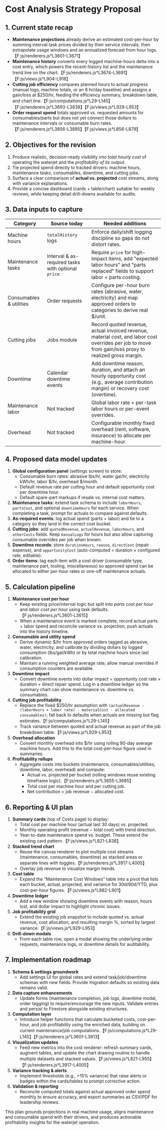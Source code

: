 # Cost Analysis Strategy Proposal

## 1. Current state recap
- **Maintenance projections** already derive an estimated cost-per-hour by summing interval task prices divided by their service intervals, then extrapolate usage windows and an annualized forecast from hour logs.【F:js/renderers.js†L3601-L3671】
- **Maintenance history** converts every logged machine-hours delta into a cost entry, which powers the recent-history list and the maintenance trend line on the chart.【F:js/renderers.js†L3674-L3691】【F:js/views.js†L904-L918】
- **Cutting job efficiency** compares planned hours to actual progress (manual logs, machine totals, or an 8 hr/day baseline) and assigns a gain/loss at $250/hr, feeding the efficiency summary, breakdown table, and chart line.【F:js/computations.js†L29-L145】【F:js/renderers.js†L3693-L3838】【F:js/views.js†L929-L953】
- **Order request spend** totals approved vs. requested amounts for consumables/parts but does not yet connect those dollars to maintenance intervals or consumable burn rates.【F:js/renderers.js†L3856-L3895】【F:js/views.js†L856-L879】

## 2. Objectives for the revision
1. Produce realistic, decision-ready visibility into *total hourly cost* of operating the waterjet and the *profitability of its output*.
2. Tie projected spend directly to tracked drivers: machine hours, maintenance tasks, consumables, downtime, and cutting jobs.
3. Surface a clear comparison of **actual vs. projected** cost streams, along with variance explanations.
4. Provide a concise dashboard (cards + table/chart) suitable for weekly reviews, while keeping detail drill-downs available for audits.

## 3. Data inputs to capture
| Category | Source today | Needed additions |
| --- | --- | --- |
| Machine hours | `totalHistory` logs | Enforce daily/shift logging discipline so gaps do not distort rates. |
| Maintenance tasks | Interval & as-required tasks with optional `price` | Require `price` for high-impact items, add "expected labor hours" and "parts replaced" fields to support labor + parts costing. |
| Consumables & utilities | Order requests | Configure per-hour burn rates (abrasive, water, electricity) and map approved orders to categories to derive real $/unit. |
| Cutting jobs | Jobs module | Record quoted revenue, actual invoiced revenue, material cost, and labor cost overrides per job to move from gain/loss proxy to realized gross margin. |
| Downtime | Calendar downtime events | Add downtime reason, duration, and attach an hourly opportunity cost (e.g., average contribution margin) or recovery cost (overtime). |
| Maintenance labor | Not tracked | Global labor rate + per-task labor hours or per-event overrides. |
| Overhead | Not tracked | Configurable monthly fixed overhead (rent, software, insurance) to allocate per machine-hour. |

## 4. Proposed data model updates
1. **Global configuration panel** (settings screen) to store:
   - Consumable burn rates: abrasive lbs/hr, water gal/hr, electricity kWh/hr, labor $/hr, overhead $/month.
   - Default revenue rate per cutting hour and default opportunity cost per downtime hour.
   - Default spare-part markups if resale vs. internal cost matters.
2. **Maintenance tasks**: extend task schema to include `laborHours`, `partsCost`, and optional `downtimeHours` for each service. When completing a task, prompt for actuals to compare against defaults.
3. **As-required events**: log actual spend (parts + labor) and tie to a category so they land in the correct cost bucket.
4. **Cutting jobs**: add `quotedRevenue`, `actualRevenue`, `laborHours`, and `otherCosts` fields. Keep `manualLogs` for hours but also allow capturing consumable overrides per job when known.
5. **Downtime records**: store `durationHours`, `reason`, `directCost` (repair expense), and `opportunityCost` (auto-computed = duration × configured rate, editable).
6. **Order items**: tag each item with a cost driver (consumable type, maintenance part, tooling, miscellaneous) so approved spend can be allocated to either per-hour rates or one-off maintenance actuals.

## 5. Calculation pipeline
1. **Maintenance cost per hour**
   - Keep existing price/interval logic but split into *parts cost per hour* and *labor cost per hour* using task defaults.【F:js/renderers.js†L3601-L3615】
   - When a maintenance event is marked complete, record actual parts + labor spend and reconcile variance vs. projection; push actuals into the history timeline.
2. **Consumable and utility spend**
   - Derive dynamic $/hr from approved orders tagged as abrasive, water, electricity, and calibrate by dividing dollars by logged consumption (lbs/gal/kWh) or by total machine hours since last calibration.
   - Maintain a running weighted average rate; allow manual overrides if consumption counters are available.
3. **Downtime impact**
   - Convert downtime events into dollar impact = opportunity cost rate × duration + direct repair spend. Log in a downtime ledger so the summary chart can show maintenance vs. downtime vs. consumables.
4. **Cutting job profitability**
   - Replace the fixed $250/hr assumption with `(actualRevenue - (laborHours × labor rate) - materialCost - allocated consumables)`; fall back to defaults when actuals are missing but flag estimates.【F:js/computations.js†L29-L145】
   - Track variance between quoted and actual revenue as part of the job breakdown table.【F:js/views.js†L929-L953】
5. **Overhead allocation**
   - Convert monthly overhead into $/hr using rolling 90-day average machine hours. Add this to the total cost-per-hour figure used in summaries.
6. **Profitability rollups**
   - Aggregate costs into buckets (maintenance, consumables/utilities, downtime, labor, overhead) and compute:
     - Actual vs. projected per bucket (rolling windows reuse existing timeframe logic).【F:js/renderers.js†L3655-L3685】
     - Total cost per machine hour and per cutting job.
     - Net contribution = job revenue − allocated cost.

## 6. Reporting & UI plan
1. **Summary cards** (top of Costs page) to display:
   - Total cost per machine hour (actual last 30 days) vs. projected.
   - Monthly operating profit (revenue − total cost) with trend direction.
   - Year-to-date maintenance spend vs. budget.
   These extend the existing card pattern.【F:js/views.js†L821-L838】
2. **Stacked trend chart**
   - Reuse the canvas renderer to plot multiple cost streams (maintenance, consumables, downtime) as stacked areas or separate lines with toggles.【F:js/renderers.js†L3917-L4005】
   - Overlay job revenue to visualize margin trends.
3. **Cost table**
   - Expand the “Maintenance Cost Windows” table into a pivot that lists each bucket, actual, projected, and variance for 30d/90d/YTD, plus cost-per-hour figures.【F:js/views.js†L882-L901】
4. **Downtime ledger**
   - Add a new window showing downtime events with reason, hours lost, and dollar impact to highlight chronic issues.
5. **Job profitability grid**
   - Extend the existing job snapshot to include quoted vs. actual revenue, cost allocation, and resulting margin %, sorted by largest variance.【F:js/views.js†L929-L953】
6. **Drill-down modals**
   - From each table row, open a modal showing the underlying order requests, maintenance logs, or downtime details for auditability.

## 7. Implementation roadmap
1. **Schema & settings groundwork**
   - Add settings UI for global rates and extend task/job/downtime schemas with new fields. Provide migration defaults so existing data remains valid.
2. **Data capture enhancements**
   - Update forms (maintenance completion, job logs, downtime modal, order tagging) to require/encourage the new inputs. Validate entries and persist to Firestore alongside existing structures.
3. **Computation layer**
   - Introduce helper functions that calculate bucketed costs, cost-per-hour, and job profitability using the enriched data, building on current maintenance/job computations.【F:js/computations.js†L29-L145】【F:js/renderers.js†L3601-L3913】
4. **Visualization updates**
   - Feed new metrics into the cost renderer: refresh summary cards, augment tables, and update the chart drawing routine to handle multiple datasets and stacked values.【F:js/views.js†L821-L955】【F:js/renderers.js†L3917-L4005】
5. **Variance tracking & alerts**
   - Implement thresholds (e.g., >15% variance) that raise alerts or badges within the cards/tables to prompt corrective action.
6. **Validation & reporting**
   - Reconcile computed totals against actual approved order spend monthly to ensure accuracy, and export summaries as CSV/PDF for leadership reviews.

This plan grounds projections in real machine usage, aligns maintenance and consumable spend with their drivers, and produces actionable profitability insights for the waterjet operation.
